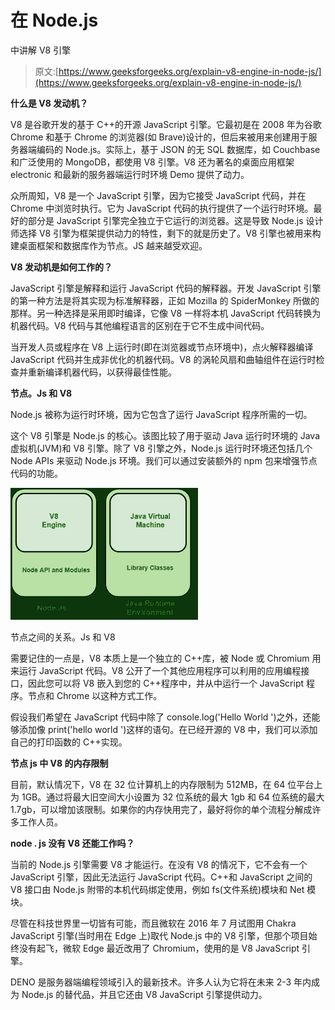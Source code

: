 # 在 Node.js

中讲解 V8 引擎

> 原文:[https://www.geeksforgeeks.org/explain-v8-engine-in-node-js/](https://www.geeksforgeeks.org/explain-v8-engine-in-node-js/)

**什么是 V8 发动机？**

V8 是谷歌开发的基于 C++的开源 JavaScript 引擎。它最初是在 2008 年为谷歌 Chrome 和基于 Chrome 的浏览器(如 Brave)设计的，但后来被用来创建用于服务器端编码的 Node.js。实际上，基于 JSON 的无 SQL 数据库，如 Couchbase 和广泛使用的 MongoDB，都使用 V8 引擎。V8 还为著名的桌面应用框架 electronic 和最新的服务器端运行时环境 Demo 提供了动力。

众所周知，V8 是一个 JavaScript 引擎，因为它接受 JavaScript 代码，并在 Chrome 中浏览时执行。它为 JavaScript 代码的执行提供了一个运行时环境。最好的部分是 JavaScript 引擎完全独立于它运行的浏览器。这是导致 Node.js 设计师选择 V8 引擎为框架提供动力的特性，剩下的就是历史了。V8 引擎也被用来构建桌面框架和数据库作为节点。JS 越来越受欢迎。

**V8 发动机是如何工作的？**

JavaScript 引擎是解释和运行 JavaScript 代码的解释器。开发 JavaScript 引擎的第一种方法是将其实现为标准解释器，正如 Mozilla 的 SpiderMonkey 所做的那样。另一种选择是采用即时编译，它像 V8 一样将本机 JavaScript 代码转换为机器代码。V8 代码与其他编程语言的区别在于它不生成中间代码。

当开发人员或程序在 V8 上运行时(即在浏览器或节点环境中)，点火解释器编译 JavaScript 代码并生成非优化的机器代码。V8 的涡轮风扇和曲轴组件在运行时检查并重新编译机器代码，以获得最佳性能。

**节点。Js 和 V8**

Node.js 被称为运行时环境，因为它包含了运行 JavaScript 程序所需的一切。

这个 V8 引擎是 Node.js 的核心。该图比较了用于驱动 Java 运行时环境的 Java 虚拟机(JVM)和 V8 引擎。除了 V8 引擎之外，Node.js 运行时环境还包括几个 Node APIs 来驱动 Node.js 环境。我们可以通过安装额外的 npm 包来增强节点代码的功能。

![](img/4e423f0f46896a81ab8f7c5a51d5ad4c.png)

节点之间的关系。Js 和 V8

需要记住的一点是，V8 本质上是一个独立的 C++库，被 Node 或 Chromium 用来运行 JavaScript 代码。V8 公开了一个其他应用程序可以利用的应用编程接口，因此您可以将 V8 嵌入到您的 C++程序中，并从中运行一个 JavaScript 程序。节点和 Chrome 以这种方式工作。

假设我们希望在 JavaScript 代码中除了 console.log('Hello World ')之外，还能够添加像 print('hello world ')这样的语句。在已经开源的 V8 中，我们可以添加自己的打印函数的 C++实现。

**节点 js 中 V8 的内存限制**

目前，默认情况下，V8 在 32 位计算机上的内存限制为 512MB，在 64 位平台上为 1GB。通过将最大旧空间大小设置为 32 位系统的最大 1gb 和 64 位系统的最大 1.7gb，可以增加该限制。如果你的内存快用完了，最好将你的单个流程分解成许多工作人员。

**node . js 没有 V8 还能工作吗？**

当前的 Node.js 引擎需要 V8 才能运行。在没有 V8 的情况下，它不会有一个 JavaScript 引擎，因此无法运行 JavaScript 代码。C++和 JavaScript 之间的 V8 接口由 Node.js 附带的本机代码绑定使用，例如 fs(文件系统)模块和 Net 模块。

尽管在科技世界里一切皆有可能，而且微软在 2016 年 7 月试图用 Chakra JavaScript 引擎(当时用在 Edge 上)取代 Node.js 中的 V8 引擎，但那个项目始终没有起飞，微软 Edge 最近改用了 Chromium，使用的是 V8 JavaScript 引擎。

DENO 是服务器端编程领域引入的最新技术。许多人认为它将在未来 2-3 年内成为 Node.js 的替代品，并且它还由 V8 JavaScript 引擎提供动力。